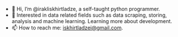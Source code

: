 - 👋 Hi, I’m @irakliskhirtladze, a self-taught python programmer.
- 👀 Interested in data related fields such as data scraping, storing, analysis and machine learning. Learning more about development.
- 📫 How to reach me: iskhirtladzei@gmail.com.

<!---
irakliskhirtladze/irakliskhirtladze is a ✨ special ✨ repository because its `README.md` (this file) appears on your GitHub profile.
You can click the Preview link to take a look at your changes.
--->
